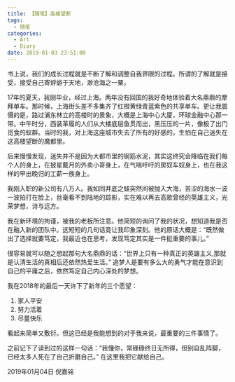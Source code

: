 ```yaml
---
title: 【随笔】高楼望断
tags:
  - 随笔
categories:
  - Art
  - Diary
date: 2019-01-03 23:51:00
---
```


<!-- more -->

书上说，我们的成长过程就是不断了解和调整自我界限的过程。所谓的了解就是接受，接受自己寄蜉蝣于天地，渺沧海之一粟。

17年的夏天，我刚毕业，经过上海。两年没有回国的我好奇地体验着大名鼎鼎的摩拜单车。那时候，上海街头差不多集齐了红橙黄绿青蓝紫色的共享单车。更让我震慑的是，路过浦东林立的高楼时的景象，大概是上海中心大厦，环球金融中心那一带。中午时分，西装革履的人们从大楼底层鱼贯而出，黑压压的一片，像极了出门觅食的蚁群。当时的我，对上海这座城市失去了所有的好感的，生怕在自己迷失在这高楼望断的魔都里。

后来慢慢发现，迷失并不是因为大都市里的钢筋水泥，其实这终究会降临在我们每个人的身上，在披星戴月的外卖小哥身上，在气喘吁吁的房奴车奴身上，也在我这样的早出晚归的工薪一族身上。

我刚入职的新公司有八万人。我如同井底之蛙突然间被抛入大海，苦涩的海水一波一波拍打在脸上，丝毫看不到陆地的踪影，实在难以再去高歌曾经的英雄主义，光荣梦想，诗与远方。

我在新环境的拘谨，被我的老板所注意。他简短的询问了我的状况，想知道我是否在融入新的团队中。这短短的几句话竟让我印象深刻。他的原话大概是：“既然做出了选择就要笃定，我最近也在思考，发现笃定其实是一件挺重要的事儿。”

很容易就可以随之想起那句大名鼎鼎的话：“世界上只有一种真正的英雄主义,那就是认清生活的真相后还依然热爱生活。” 追梦人是要有多么大的勇气才能在意识到自己的平庸之后，依然笃定自己内心深处的梦想。

我在2018年的最后一天许下了新年的三个愿望：
1. 家人平安
2. 努力活着
3. 尽量快乐

看起来简单又敷衍。但这已经是我能想到的对于我来说，最重要的三件事情了。

之前记下了读到过的这样一句话：“我懂你，常碌碌终日无所得，但别自乱阵脚，已经太多人死在了自己折磨自己。” 在这里我把它献给自己。



2019年01月04日
倪嘉铭









